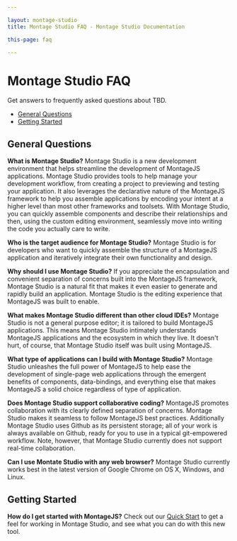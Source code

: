 ```yaml
---

layout: montage-studio
title: Montage Studio FAQ - Montage Studio Documentation

this-page: faq

---
```



# Montage Studio FAQ

Get answers to frequently asked questions about TBD.

* [General Questions](#general)
* [Getting Started](#gs)


## <a name="general"></a>General Questions

**What is Montage Studio?**
Montage Studio is a new development environment that helps streamline the development of MontageJS applications. Montage Studio provides tools to help manage your development workflow, from creating a project to previewing and testing your application. It also leverages the declarative nature of the MontageJS framework to help you assemble applications by encoding your intent at a higher level than most other frameworks and toolsets. With Montage Studio, you can quickly assemble components and describe their relationships and then, using the custom editing environment, seamlessly move into writing the code you actually care to write.

**Who is the target audience for Montage Studio?**
Montage Studio is for developers who want to quickly assemble the structure of a MontageJS application and iteratively integrate their own functionality and design.

**Why should I use Montage Studio?**
If you appreciate the encapsulation and convenient separation of concerns built into the MontageJS framework, Montage Studio is a natural fit that makes it even easier to generate and rapidly build an application. Montage Studio is the editing experience that MontageJS was built to enable.

**What makes Montage Studio different than other cloud IDEs?**
Montage Studio is not a general purpose editor; it is tailored to build MontageJS applications. This means Montage Studio intimately understands MontageJS applications and the ecosystem in which they live. It doesn't hurt, of course, that Montage Studio itself was built using MontageJS.

**What type of applications can I build with Montage Studio?**
Montage Studio unleashes the full power of MontageJS to help ease the development of single-page web applications through the emergent benefits of components, data-bindings, and everything else that makes MontageJS a solid choice regardless of type of application.

**Does Montage Studio support collaborative coding?**
MontageJS promotes collaboration with its clearly defined separation of concerns. Montage Studio makes it seamless to follow MontageJS best practices. Additionally Montage Studio uses Github as its persistent storage; all of your work is always available on Github, ready for you to use in a typical git-empowered workflow. Note, however, that Montage Studio currently does not support real-time collaboration.

**Can I use Montate Studio with any web browser?**
Montage Studio currently works best in the latest version of Google Chrome on OS X, Windows, and Linux.

## <a name="gs"></a>Getting Started

**How do I get started with MontageJS?**
Check out our [Quick Start](tutorial-simple-to-do.html) to get a feel for working in Montage Studio, and see what you can do with this new tool.
